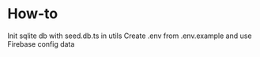 # How-to

Init sqlite db with seed.db.ts in utils
Create .env from .env.example and use Firebase config data
